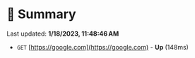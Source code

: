 # 📖 Summary
Last updated: **1/18/2023, 11:48:46 AM**

- `GET` [https://google.com](https://google.com) - **Up** (148ms)
